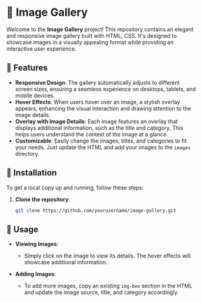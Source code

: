 # 📸 Image Gallery

Welcome to the **Image Gallery** project! This repository contains an elegant and responsive image gallery built with HTML, CSS. It's designed to showcase images in a visually appealing format while providing an interactive user experience.

## 🌟 Features

- **Responsive Design**: The gallery automatically adjusts to different screen sizes, ensuring a seamless experience on desktops, tablets, and mobile devices.
- **Hover Effects**: When users hover over an image, a stylish overlay appears, enhancing the visual interaction and drawing attention to the image details.
- **Overlay with Image Details**: Each image features an overlay that displays additional information, such as the title and category. This helps users understand the context of the image at a glance.
- **Customizable**: Easily change the images, titles, and categories to fit your needs. Just update the HTML and add your images to the `images` directory.


## 🚀 Installation

To get a local copy up and running, follow these steps:

1. **Clone the repository**:
   ```bash
   git clone https://github.com/yourusername/image-gallery.git

## 🎨 Usage

- **Viewing Images**: 
  - Simply click on the image to view its details. The hover effects will showcase additional information.

- **Adding Images**: 
  - To add more images, copy an existing `img-box` section in the HTML and update the image source, title, and category accordingly.
